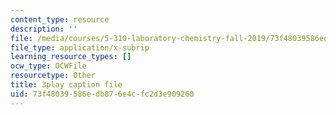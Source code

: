 ```yaml
---
content_type: resource
description: ''
file: /media/courses/5-310-laboratory-chemistry-fall-2019/73f48039586edb876e4cfc2d3e909260_sV_yiHbMUF8.srt
file_type: application/x-subrip
learning_resource_types: []
ocw_type: OCWFile
resourcetype: Other
title: 3play caption file
uid: 73f48039-586e-db87-6e4c-fc2d3e909260
---
```

